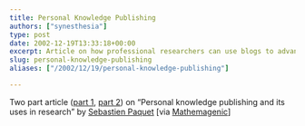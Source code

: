 ```yaml
---
title: Personal Knowledge Publishing
authors: ["synesthesia"]
type: post
date: 2002-12-19T13:33:18+00:00
excerpt: Article on how professional researchers can use blogs to advantage
slug: personal-knowledge-publishing 
aliases: ["/2002/12/19/personal-knowledge-publishing"]

---
```

Two part article ([part 1][1], [part 2][2]) on &#8220;Personal knowledge publishing and its uses in research&#8221; by [Sebastien Paquet][3] [via [Mathemagenic][4]]

 [1]: https://www.knowledgeboard.com/cgi-bin/item.cgi?id=96934 "Personal knowledge publishing and its uses in research (1/2) - 16 Dec 2002"
 [2]: https://www.knowledgeboard.com/cgi-bin/item.cgi?ap=1&id=96935 "Personal knowledge publishing and its uses in research (2/2) - 16 Dec 2002"
 [3]: https://radio.weblogs.com/0110772/
 [4]: https://blog.mathemagenic.com/